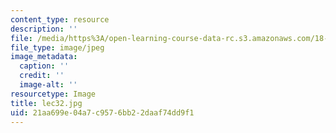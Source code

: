 ```yaml
---
content_type: resource
description: ''
file: /media/https%3A/open-learning-course-data-rc.s3.amazonaws.com/18-01sc-single-variable-calculus-fall-2010/21aa699e04a7c9576bb22daaf74dd9f1_lec32.jpg
file_type: image/jpeg
image_metadata:
  caption: ''
  credit: ''
  image-alt: ''
resourcetype: Image
title: lec32.jpg
uid: 21aa699e-04a7-c957-6bb2-2daaf74dd9f1
---
```

